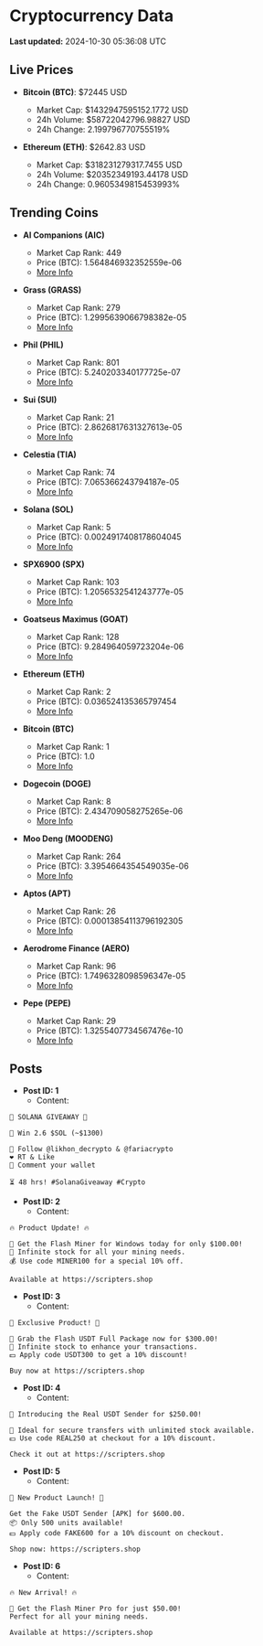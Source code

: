 # Cryptocurrency Data

**Last updated:** 2024-10-30 05:36:08 UTC

## Live Prices
- **Bitcoin (BTC)**: $72445 USD
  - Market Cap: $1432947595152.1772 USD
  - 24h Volume: $58722042796.98827 USD
  - 24h Change: 2.199796770755519%

- **Ethereum (ETH)**: $2642.83 USD
  - Market Cap: $318231279317.7455 USD
  - 24h Volume: $20352349193.44178 USD
  - 24h Change: 0.9605349815453993%

## Trending Coins
- **AI Companions (AIC)**
  - Market Cap Rank: 449
  - Price (BTC): 1.564846932352559e-06
  - [More Info](https://www.coingecko.com/en/coins/ai-companions)

- **Grass (GRASS)**
  - Market Cap Rank: 279
  - Price (BTC): 1.2995639066798382e-05
  - [More Info](https://www.coingecko.com/en/coins/grass)

- **Phil (PHIL)**
  - Market Cap Rank: 801
  - Price (BTC): 5.240203340177725e-07
  - [More Info](https://www.coingecko.com/en/coins/phil)

- **Sui (SUI)**
  - Market Cap Rank: 21
  - Price (BTC): 2.8626817631327613e-05
  - [More Info](https://www.coingecko.com/en/coins/sui)

- **Celestia (TIA)**
  - Market Cap Rank: 74
  - Price (BTC): 7.065366243794187e-05
  - [More Info](https://www.coingecko.com/en/coins/celestia)

- **Solana (SOL)**
  - Market Cap Rank: 5
  - Price (BTC): 0.0024917408178604045
  - [More Info](https://www.coingecko.com/en/coins/solana)

- **SPX6900 (SPX)**
  - Market Cap Rank: 103
  - Price (BTC): 1.2056532541243777e-05
  - [More Info](https://www.coingecko.com/en/coins/spx6900)

- **Goatseus Maximus (GOAT)**
  - Market Cap Rank: 128
  - Price (BTC): 9.284964059723204e-06
  - [More Info](https://www.coingecko.com/en/coins/goatseus-maximus)

- **Ethereum (ETH)**
  - Market Cap Rank: 2
  - Price (BTC): 0.036524135365797454
  - [More Info](https://www.coingecko.com/en/coins/ethereum)

- **Bitcoin (BTC)**
  - Market Cap Rank: 1
  - Price (BTC): 1.0
  - [More Info](https://www.coingecko.com/en/coins/bitcoin)

- **Dogecoin (DOGE)**
  - Market Cap Rank: 8
  - Price (BTC): 2.434709058275265e-06
  - [More Info](https://www.coingecko.com/en/coins/dogecoin)

- **Moo Deng (MOODENG)**
  - Market Cap Rank: 264
  - Price (BTC): 3.3954664354549035e-06
  - [More Info](https://www.coingecko.com/en/coins/moo-deng)

- **Aptos (APT)**
  - Market Cap Rank: 26
  - Price (BTC): 0.00013854113796192305
  - [More Info](https://www.coingecko.com/en/coins/aptos)

- **Aerodrome Finance (AERO)**
  - Market Cap Rank: 96
  - Price (BTC): 1.7496328098596347e-05
  - [More Info](https://www.coingecko.com/en/coins/aerodrome-finance)

- **Pepe (PEPE)**
  - Market Cap Rank: 29
  - Price (BTC): 1.3255407734567476e-10
  - [More Info](https://www.coingecko.com/en/coins/pepe)

## Posts
- **Post ID: 1**
  - Content:
```
🚀 SOLANA GIVEAWAY 🚀

🎁 Win 2.6 $SOL (~$1300)

🤝 Follow @likhon_decrypto & @fariacrypto
❤️ RT & Like
💬 Comment your wallet

⏳ 48 hrs! #SolanaGiveaway #Crypto
```

- **Post ID: 2**
  - Content:
```
🔥 Product Update! 🔥

🚀 Get the Flash Miner for Windows today for only $100.00!
🔋 Infinite stock for all your mining needs.
💰 Use code MINER100 for a special 10% off.

Available at https://scripters.shop
```

- **Post ID: 3**
  - Content:
```
🎁 Exclusive Product! 🎁

💸 Grab the Flash USDT Full Package now for $300.00!
🎉 Infinite stock to enhance your transactions.
💵 Apply code USDT300 to get a 10% discount!

Buy now at https://scripters.shop
```

- **Post ID: 4**
  - Content:
```
💎 Introducing the Real USDT Sender for $250.00!

💼 Ideal for secure transfers with unlimited stock available.
💵 Use code REAL250 at checkout for a 10% discount.

Check it out at https://scripters.shop
```

- **Post ID: 5**
  - Content:
```
🚀 New Product Launch! 🚀

Get the Fake USDT Sender [APK] for $600.00.
📦 Only 500 units available!
💵 Apply code FAKE600 for a 10% discount on checkout.

Shop now: https://scripters.shop
```

- **Post ID: 6**
  - Content:
```
🔥 New Arrival! 🔥

💸 Get the Flash Miner Pro for just $50.00!
Perfect for all your mining needs.

Available at https://scripters.shop
```

